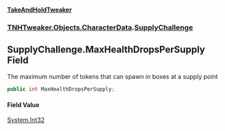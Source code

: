 #### [TakeAndHoldTweaker](index.md 'index')
### [TNHTweaker.Objects.CharacterData](TNHTweaker.Objects.CharacterData.md 'TNHTweaker.Objects.CharacterData').[SupplyChallenge](TNHTweaker.Objects.CharacterData.SupplyChallenge.md 'TNHTweaker.Objects.CharacterData.SupplyChallenge')

## SupplyChallenge.MaxHealthDropsPerSupply Field

The maximum number of tokens that can spawn in boxes at a supply point

```csharp
public int MaxHealthDropsPerSupply;
```

#### Field Value
[System.Int32](https://docs.microsoft.com/en-us/dotnet/api/System.Int32 'System.Int32')